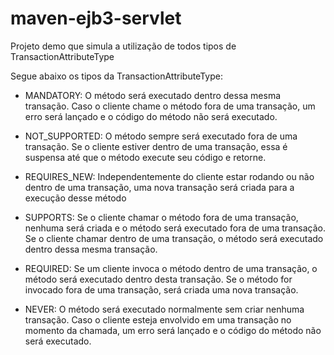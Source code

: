 # maven-ejb3-servlet
Projeto demo que simula a utilização de todos tipos de TransactionAttributeType

Segue abaixo os tipos da TransactionAttributeType:

 * MANDATORY: O método será executado dentro dessa mesma transação. Caso o cliente chame o método fora de uma transação, um erro será lançado e o código do método não será executado.

 * NOT_SUPPORTED: O método sempre será executado fora de uma transação. Se o cliente estiver dentro de uma transação, essa é suspensa até que o método execute seu código e retorne.

 * REQUIRES_NEW: Independentemente do cliente estar rodando ou não dentro de uma transação, uma nova transação será criada para a execução desse método

 * SUPPORTS: Se o cliente chamar o método fora de uma transação, nenhuma será criada e o método será executado fora de uma transação. Se o cliente chamar dentro de uma transação, o método será executado dentro dessa mesma transação.

 * REQUIRED: Se um cliente invoca o método dentro de uma transação, o método será executado dentro desta transação. Se o método for invocado fora de uma transação, será criada uma nova transação.

 * NEVER: O método será executado normalmente sem criar nenhuma transação. Caso o cliente esteja envolvido em uma transação no momento da chamada, um erro será lançado e o código do método não será executado.
